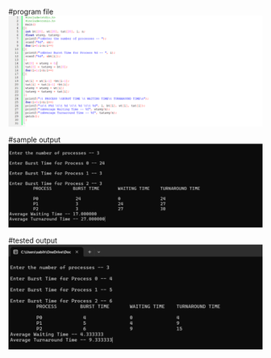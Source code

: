 #program file 
![program file](fcfscode.png.png)

#sample output
![sample output](fcfsoutput.png.png)

#tested output
![tested output](fcfstestoutput.png.png)
